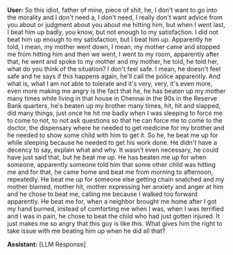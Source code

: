 **User:**
So this idiot, father of mine, piece of shit, he, I don't want to go into the morality and I don't need a, I don't need, I really don't want advice from you about or judgment about you about me hitting him, but when I went last, I beat him up badly, you know, but not enough to my satisfaction. I did not beat him up enough to my satisfaction, but I beat him up. Apparently he told, I mean, my mother went down, I mean, my mother came and stopped me from hitting him and then we went, I went to my room, apparently after that, he went and spoke to my mother and my mother, he told, he told her, what do you think of the situation? I don't feel safe. I mean, he doesn't feel safe and he says if this happens again, he'll call the police apparently. And what is, what I am not able to tolerate and it's very, very, it's even more, even more making me angry is the fact that he, he has beaten up my mother many times while living in that house in Chennai in the 90s in the Reserve Bank quarters, he's beaten up my brother many times, hit, hit and slapped, did many things, just once he hit me badly when I was sleeping to force me to come to not, to not ask questions so that he can force me to come to the doctor, the dispensary where he needed to get medicine for my brother and he needed to show some child with him to get it. So he, he beat me up for while sleeping because he needed to get his work done. He didn't have a decency to say, explain what and why. It wasn't even necessary, he could have just said that, but he beat me up. He has beaten me up for when someone, apparently someone told him that some other child was hitting me and for that, he came home and beat me from morning to afternoon, repeatedly. He beat me up for someone else getting chain snatched and my mother blamed, mother hit, mother expressing her anxiety and anger at him and he chose to beat me, calling me because I walked too forward apparently. He beat me for, when a neighbor brought me home after I got my hand burned, instead of comforting me when I was, when I was terrified and I was in pain, he chose to beat the child who had just gotten injured. It just makes me so angry that this guy is like this. What gives him the right to take issue with me beating him up when he did all that? 

**Assistant:**
[LLM Response]

